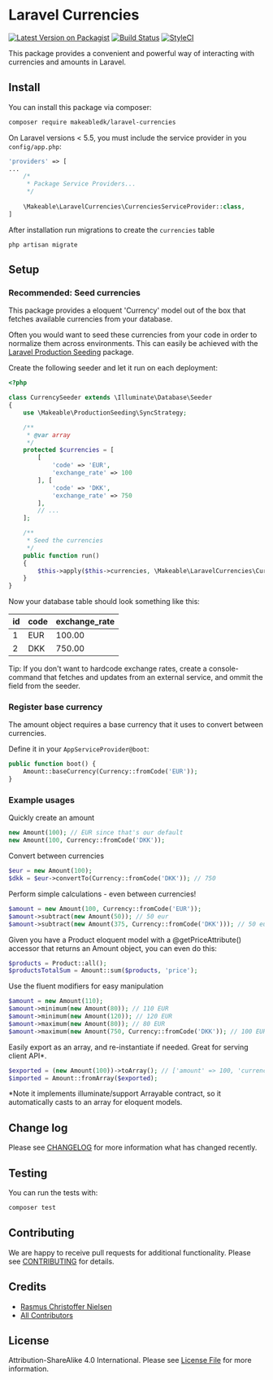 

# Laravel Currencies

[![Latest Version on Packagist](https://img.shields.io/packagist/v/makeabledk/laravel-currencies.svg?style=flat-square)](https://packagist.org/packages/makeabledk/laravel-currencies)
[![Build Status](https://img.shields.io/travis/makeabledk/laravel-currencies/master.svg?style=flat-square)](https://travis-ci.org/makeabledk/laravel-currencies)
[![StyleCI](https://styleci.io/repos/108846048/shield?branch=master)](https://styleci.io/repos/108846048)

This package provides a convenient and powerful way of interacting with currencies and amounts in Laravel.


## Install

You can install this package via composer:

``` bash
composer require makeabledk/laravel-currencies
```

On Laravel versions < 5.5, you must include the service provider in you `config/app.php`:

```php
'providers' => [
...
    /*
     * Package Service Providers...
     */
     
    \Makeable\LaravelCurrencies\CurrenciesServiceProvider::class,
]
```

After installation run migrations to create the `currencies` table

```
php artisan migrate
```

## Setup

### Recommended: Seed currencies

This package provides a eloquent 'Currency' model out of the box that fetches available currencies from your database.

Often you would want to seed these currencies from your code in order to normalize them across environments. This can easily be achieved with the [Laravel Production Seeding](https://github.com/makeabledk/laravel-production-seeding) package.

Create the following seeder and let it run on each deployment:

```php
<?php

class CurrencySeeder extends \Illuminate\Database\Seeder
{
    use \Makeable\ProductionSeeding\SyncStrategy;

    /**
     * @var array
     */
    protected $currencies = [
        [
            'code' => 'EUR',
            'exchange_rate' => 100
        ], [
            'code' => 'DKK',
            'exchange_rate' => 750
        ],
        // ... 
    ];

    /**
     * Seed the currencies
     */
    public function run()
    {
        $this->apply($this->currencies, \Makeable\LaravelCurrencies\Currency::class, 'code');
    }
}
```

Now your database table should look something like this:

| id | code | exchange_rate |
|----|------|---------------|
| 1  | EUR  | 100.00        |
| 2  | DKK  | 750.00        |

Tip: If you don't want to hardcode exchange rates, create a console-command that fetches and updates from an external service, and ommit the field from the seeder.

### Register base currency

The amount object requires a base currency that it uses to convert between currencies. 

Define it in your `AppServiceProvider@boot`:

```php
public function boot() {
    Amount::baseCurrency(Currency::fromCode('EUR'));
}
```


### Example usages
Quickly create an amount
```php
new Amount(100); // EUR since that's our default
new Amount(100, Currency::fromCode('DKK')); 
```

Convert between currencies
```php
$eur = new Amount(100);
$dkk = $eur->convertTo(Currency::fromCode('DKK')); // 750 
```

Perform simple calculations - even between currencies!
```php
$amount = new Amount(100, Currency::fromCode('EUR'));
$amount->subtract(new Amount(50)); // 50 eur
$amount->subtract(new Amount(375, Currency::fromCode('DKK'))); // 50 eur
```

Given you have a Product eloquent model with a @getPriceAttribute() accessor that returns an Amount object, you can even do this:
```php
$products = Product::all();
$productsTotalSum = Amount::sum($products, 'price'); 
```

Use the fluent modifiers for easy manipulation
```php
$amount = new Amount(110);
$amount->minimum(new Amount(80)); // 110 EUR
$amount->minimum(new Amount(120)); // 120 EUR
$amount->maximum(new Amount(80)); // 80 EUR
$amount->maximum(new Amount(750, Currency::fromCode('DKK')); // 100 EUR (eq. 750 DKK)
```

Easily export as an array, and re-instantiate if needed. Great for serving client API*.
```php
$exported = (new Amount(100))->toArray(); // ['amount' => 100, 'currency' => 'EUR', 'formatted' => 'EUR 100']
$imported = Amount::fromArray($exported);
```
*Note it implements illuminate/support Arrayable contract, so it automatically casts to an array for eloquent models.


## Change log

Please see [CHANGELOG](CHANGELOG.md) for more information what has changed recently.

## Testing

You can run the tests with:

```bash
composer test
```

## Contributing

We are happy to receive pull requests for additional functionality. Please see [CONTRIBUTING](CONTRIBUTING.md) for details.

## Credits

- [Rasmus Christoffer Nielsen](https://github.com/rasmuscnielsen)
- [All Contributors](../../contributors)

## License

Attribution-ShareAlike 4.0 International. Please see [License File](LICENSE.md) for more information.